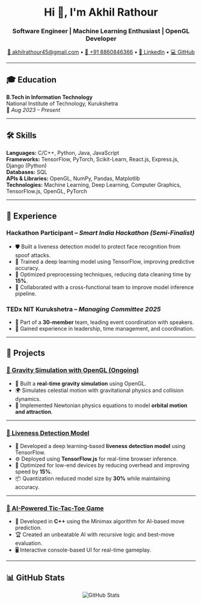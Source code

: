 <h1 align="center">Hi 👋, I'm Akhil Rathour</h1>
<h3 align="center">Software Engineer | Machine Learning Enthusiast | OpenGL Developer</h3>

<p align="center">
  <a href="mailto:akhilrathour45@gmail.com">📧 akhilrathour45@gmail.com</a> • 
  <a href="tel:+918860846366">📱 +91 8860846366</a> • 
  <a href="https://linkedin.com/in/akhil-rathour-268167291" target="_blank">🔗 LinkedIn</a> • 
  <a href="https://github.com/akhilRathour" target="_blank">💻 GitHub</a>
</p>

---

## 🎓 Education
**B.Tech in Information Technology**  
National Institute of Technology, Kurukshetra  
📅 *Aug 2023 – Present*

---

## 🛠️ Skills

**Languages:** C/C++, Python, Java, JavaScript  
**Frameworks:** TensorFlow, PyTorch, Scikit-Learn, React.js, Express.js, Django (Python)  
**Databases:** SQL  
**APIs & Libraries:** OpenGL, NumPy, Pandas, Matplotlib  
**Technologies:** Machine Learning, Deep Learning, Computer Graphics, TensorFlow.js, OpenGL, PyTorch  

---

## 💼 Experience

### Hackathon Participant – *Smart India Hackathon (Semi-Finalist)*
- 🛡 Built a liveness detection model to protect face recognition from spoof attacks.
- 🧠 Trained a deep learning model using TensorFlow, improving predictive accuracy.
- 🧹 Optimized preprocessing techniques, reducing data cleaning time by **15%**.
- 🤝 Collaborated with a cross-functional team to improve model inference pipeline.

### TEDx NIT Kurukshetra – *Managing Committee 2025*
- 👥 Part of a **30-member** team, leading event coordination with speakers.
- 🔧 Gained experience in leadership, time management, and coordination.

---

## 🚀 Projects

### [🔗 Gravity Simulation with OpenGL (Ongoing)](https://github.com/akhilRathour/Gravity-Simulation)
- 🌌 Built a **real-time gravity simulation** using OpenGL.
- 🌍 Simulates celestial motion with gravitational physics and collision dynamics.
- 📐 Implemented Newtonian physics equations to model **orbital motion and attraction**.

---

### [🔗 Liveness Detection Model](https://github.com/akhilRathour/Liveness-Detection-model)
- 🧠 Developed a deep learning-based **liveness detection model** using TensorFlow.
- ⚙️ Deployed using **TensorFlow.js** for real-time browser inference.
- 📱 Optimized for low-end devices by reducing overhead and improving speed by **15%**.
- 📦 Quantization reduced model size by **30%** while maintaining accuracy.

---

### [🔗 AI-Powered Tic-Tac-Toe Game](https://github.com/akhilRathour/TicTacToe-game)
- 🤖 Developed in **C++** using the Minimax algorithm for AI-based move prediction.
- 🏆 Created an unbeatable AI with recursive logic and best-move evaluation.
- 🖥 Interactive console-based UI for real-time gameplay.

---



## 📊 GitHub Stats

<p align="center">
  <img src="https://github-readme-stats.vercel.app/api?username=akhilRathour&show_icons=true&theme=react" alt="GitHub Stats" />
</p>
